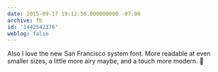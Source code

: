 ```yaml
---
date: 2015-09-17 19:12:56.000000000 -07:00
archive: fb
id: '1442542376'
weblog: false
---
```


Also I love the new San Francisco system font. More readable at even smaller sizes, a little more airy maybe, and a touch more modern. 💯

